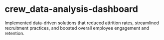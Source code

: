# crew_data-analysis-dashboard
Implemented data-driven solutions that reduced attrition rates, streamlined recruitment practices, and boosted overall employee engagement and retention.
